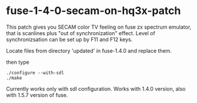 # fuse-1-4-0-secam-on-hq3x-patch

This patch gives you SECAM color TV feeling on fuse zx spectrum emulator,
that is scanlines plus "out of synchronization" effect. 
Level of synchronizsation can be set up by F11 and F12 keys.

Locate files from directory 'updated' in fuse-1.4.0 and replace them.

then type

    ./configure --with-sdl
    ./make
   
Currently works only with sdl configuration.
Works with 1.4.0 version, also with 1.5.7 version of fuse.
